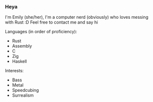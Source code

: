 ### Heya

I'm Emily (she/her), I'm a computer nerd (obviously) who loves messing with Rust :D Feel free to contact me and say hi

Languages (in order of proficiency):
 - Rust
 - Assembly
 - C
 - Zig
 - Haskell

Interests:
 - Bass
 - Metal
 - Speedcubing
 - Surrealism

<!--
**SalsaGal/SalsaGal** is a ✨ _special_ ✨ repository because its `README.md` (this file) appears on your GitHub profile.

Here are some ideas to get you started:

- 🔭 I’m currently working on ...
- 🌱 I’m currently learning ...
- 👯 I’m looking to collaborate on ...
- 🤔 I’m looking for help with ...
- 💬 Ask me about ...
- 📫 How to reach me: ...
- 😄 Pronouns: ...
- ⚡ Fun fact: ...
-->
